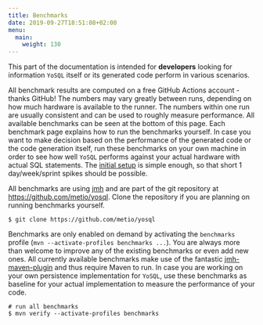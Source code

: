 ```yaml
---
title: Benchmarks
date: 2019-09-27T18:51:08+02:00
menu:
  main:
    weight: 130
---
```


This part of the documentation is intended for **developers** looking for information `YoSQL` itself or its generated code perform in various scenarios.

All benchmark results are computed on a free GitHub Actions account - thanks GitHub! The numbers may vary greatly between runs, depending on how much hardware is available to the runner. The numbers within one run are usually consistent and can be used to roughly measure performance. All available benchmarks can be seen at the bottom of this page. Each benchmark page explains how to run the benchmarks yourself. In case you want to make decision based on the performance of the generated code or the code generation itself, run these benchmarks on your own machine in order to see how well `YoSQL` performs against your actual hardware with actual SQL statements. The [initial setup](/tooling/) is simple enough, so that short 1 day/week/sprint spikes should be possible.

All benchmarks are using [jmh](https://github.com/openjdk/jmh) and are part of the git repository at https://github.com/metio/yosql. Clone the repository if you are planning on running benchmarks yourself.

```console
$ git clone https://github.com/metio/yosql
```

Benchmarks are only enabled on demand by activating the `benchmarks` profile (`mvn --activate-profiles benchmarks ...`). You are always more than welcome to improve any of the existing benchmarks or even add new ones. All currently available benchmarks make use of the fantastic [jmh-maven-plugin](https://github.com/jhunters/jmh-maven-plugin) and thus require Maven to run. In case you are working on your own persistence implementation for `YoSQL`, use these benchmarks as baseline for your actual implementation to measure the performance of your code.

```console
# run all benchmarks
$ mvn verify --activate-profiles benchmarks
```
